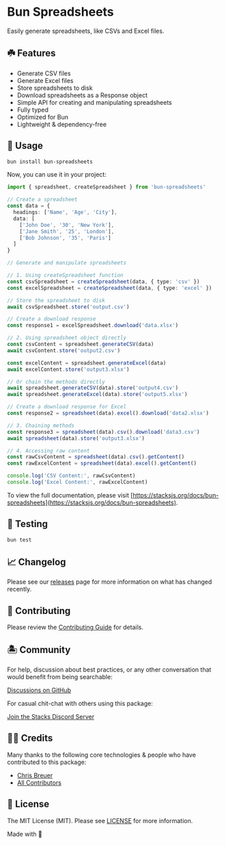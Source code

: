 # Bun Spreadsheets

Easily generate spreadsheets, like CSVs and Excel files.

## ☘️ Features

- Generate CSV files
- Generate Excel files
- Store spreadsheets to disk
- Download spreadsheets as a Response object
- Simple API for creating and manipulating spreadsheets
- Fully typed
- Optimized for Bun
- Lightweight & dependency-free

## 🤖 Usage

```bash
bun install bun-spreadsheets
```

Now, you can use it in your project:

```ts
import { spreadsheet, createSpreadsheet } from 'bun-spreadsheets'

// Create a spreadsheet
const data = {
  headings: ['Name', 'Age', 'City'],
  data: [
    ['John Doe', '30', 'New York'],
    ['Jane Smith', '25', 'London'],
    ['Bob Johnson', '35', 'Paris']
  ]
}

// Generate and manipulate spreadsheets

// 1. Using createSpreadsheet function
const csvSpreadsheet = createSpreadsheet(data, { type: 'csv' })
const excelSpreadsheet = createSpreadsheet(data, { type: 'excel' })

// Store the spreadsheet to disk
await csvSpreadsheet.store('output.csv')

// Create a download response
const response1 = excelSpreadsheet.download('data.xlsx')

// 2. Using spreadsheet object directly
const csvContent = spreadsheet.generateCSV(data)
await csvContent.store('output2.csv')

const excelContent = spreadsheet.generateExcel(data)
await excelContent.store('output3.xlsx')

// Or chain the methods directly
await spreadsheet.generateCSV(data).store('output4.csv')
await spreadsheet.generateExcel(data).store('output5.xlsx')

// Create a download response for Excel
const response2 = spreadsheet(data).excel().download('data2.xlsx')

// 3. Chaining methods
const response3 = spreadsheet(data).csv().download('data3.csv')
await spreadsheet(data).store('output3.xlsx')

// 4. Accessing raw content
const rawCsvContent = spreadsheet(data).csv().getContent()
const rawExcelContent = spreadsheet(data).excel().getContent()

console.log('CSV Content:', rawCsvContent)
console.log('Excel Content:', rawExcelContent)
```

To view the full documentation, please visit [https://stacksjs.org/docs/bun-spreadsheets](https://stacksjs.org/docs/bun-spreadsheets).

## 🧪 Testing

```bash
bun test
```

## 📈 Changelog

Please see our [releases](https://github.com/stacksjs/stacks/releases) page for more information on what has changed recently.

## 🚜 Contributing

Please review the [Contributing Guide](https://github.com/stacksjs/contributing) for details.

## 🏝 Community

For help, discussion about best practices, or any other conversation that would benefit from being searchable:

[Discussions on GitHub](https://github.com/stacksjs/stacks/discussions)

For casual chit-chat with others using this package:

[Join the Stacks Discord Server](https://discord.gg/stacksjs)

## 🙏🏼 Credits

Many thanks to the following core technologies & people who have contributed to this package:

- [Chris Breuer](https://github.com/chrisbbreuer)
- [All Contributors](../../contributors)

## 📄 License

The MIT License (MIT). Please see [LICENSE](https://github.com/stacksjs/stacks/tree/main/LICENSE.md) for more information.

Made with 💙
